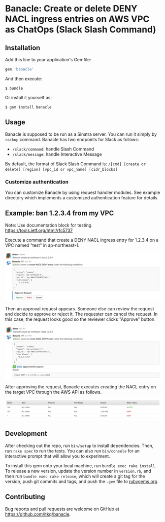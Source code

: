 # Banacle: Create or delete DENY NACL ingress entries on AWS VPC as ChatOps (Slack Slash Command)

## Installation

Add this line to your application's Gemfile:

```ruby
gem 'banacle'
```

And then execute:

```
$ bundle
```

Or install it yourself as:

```
$ gem install banacle
```

## Usage

Banacle is supposed to be run as a Sinatra server. You can run it simply by `rackup` command. Banacle has two endpoints for Slack as follows:

- `/slack/command`: handle Slash Command
- `/slack/message`: handle Interactive Message

By default, the format of Slack Slash Command is: `/[cmd] [create or delete] [region] [vpc_id or vpc_name] [cidr_blocks]`

### Customize authentication
You can customize Banacle by using request handler modules.
See example directory which implements a customized authentication feature for details.

## Example: ban 1.2.3.4 from my VPC

Note: Use documentation block for testing. https://tools.ietf.org/html/rfc5737

Execute a command that create a DENY NACL ingress entry for 1.2.3.4 on a VPC named "test" in ap-northeast-1.

![](./docs/demo1.png)

Then an approval request appears. Someone else can review the request and decide to approve or reject it. The requester can cancel the request. In this case, the request looks good so the reviewer clicks "Approve" button.

![](./docs/demo2.png)

After approving the request, Banacle executes creating the NACL entry on the target VPC through the AWS API as follows.

![](./docs/nacl.png)


## Development

After checking out the repo, run `bin/setup` to install dependencies. Then, run `rake spec` to run the tests. You can also run `bin/console` for an interactive prompt that will allow you to experiment.

To install this gem onto your local machine, run `bundle exec rake install`. To release a new version, update the version number in `version.rb`, and then run `bundle exec rake release`, which will create a git tag for the version, push git commits and tags, and push the `.gem` file to [rubygems.org](https://rubygems.org).

## Contributing

Bug reports and pull requests are welcome on GitHub at https://github.com/itkq/banacle.
